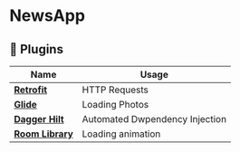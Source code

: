 # NewsApp














## 🔌 Plugins

| Name                                                    | Usage                                               |
| ------------------------------------------------------- | --------------------------------------------------- |
| [**Retrofit**](https://square.github.io/retrofit/)      | HTTP Requests                                       |
| [**Glide**](https://bumptech.github.io/glide/)          | Loading Photos                                      |
| [**Dagger Hilt**](https://facebook.github.io/shimmer-android/)| Automated Dwpendency Injection                |
| [**Room Library**](https://developer.android.com/jetpack/androidx/releases/room)| Loading animation           |
